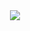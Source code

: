<center><img src="https://upload.wikimedia.org/wikipedia/commons/a/ab/BSOD_Windows_8.png"></center>
